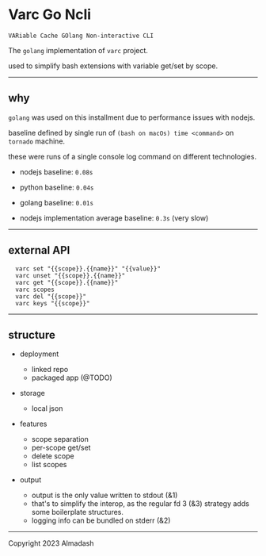 # Varc Go Ncli

`VARiable Cache GOlang Non-interactive CLI`

The `golang` implementation of `varc` project.

used to simplify bash extensions with variable get/set by scope.

---

## why

`golang` was used on this installment due to performance issues with nodejs.

baseline defined by single run of `(bash on macOs) time <command>` on `tornado` machine.

these were runs of a single console log command on different technologies.

- nodejs baseline: `0.08s`
- python baseline: `0.04s`
- golang baseline: `0.01s`

- nodejs implementation average baseline: `0.3s` (very slow)

---

## external API

```
  varc set "{{scope}}.{{name}}" "{{value}}"
  varc unset "{{scope}}.{{name}}"
  varc get "{{scope}}.{{name}}"
  varc scopes
  varc del "{{scope}}"
  varc keys "{{scope}}"
```

---

## structure

- deployment
  + linked repo
  + packaged app (@TODO)

- storage
  + local json

- features
  + scope separation
  + per-scope get/set
  + delete scope
  + list scopes

- output
  + output is the only value written to stdout (&1)
  + that's to simplify the interop, as the regular fd 3 (&3) strategy adds some boilerplate structures.
  + logging info can be bundled on stderr (&2)

---

Copyright 2023 Almadash
